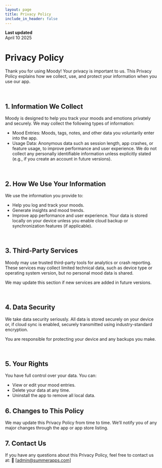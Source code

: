 ```yaml
---
layout: page
title: Privacy Policy
include_in_header: false
---
```


**Last updated**  
April 10 2025

# Privacy Policy
Thank you for using Moody! Your privacy is important to us. This Privacy Policy explains how we collect, use, and protect your information when you use our app.

<br>

## 1. Information We Collect
Moody is designed to help you track your moods and emotions privately and securely. We may collect the following types of information:

- Mood Entries: Moods, tags, notes, and other data you voluntarily enter into the app.
- Usage Data: Anonymous data such as session length, app crashes, or feature usage, to improve performance and user experience.
We do not collect any personally identifiable information unless explicitly stated (e.g., if you create an account in future versions).

<br>

## 2. How We Use Your Information
We use the information you provide to:

- Help you log and track your moods.
- Generate insights and mood trends.
- Improve app performance and user experience.
Your data is stored locally on your device unless you enable cloud backup or synchronization features (if applicable).


<br>

## 3. Third-Party Services
Moody may use trusted third-party tools for analytics or crash reporting. These services may collect limited technical data, such as device type or operating system version, but no personal mood data is shared.

We may update this section if new services are added in future versions.

<br>

## 4. Data Security
We take data security seriously. All data is stored securely on your device or, if cloud sync is enabled, securely transmitted using industry-standard encryption.

You are responsible for protecting your device and any backups you make.

<br>

## 5. Your Rights
You have full control over your data. You can:

- View or edit your mood entries.
- Delete your data at any time.
- Uninstall the app to remove all local data.

## 6. Changes to This Policy
We may update this Privacy Policy from time to time. We’ll notify you of any major changes through the app or app store listing.

## 7. Contact Us
If you have any questions about this Privacy Policy, feel free to contact us at:
📧 [admin@summerapps.com]
